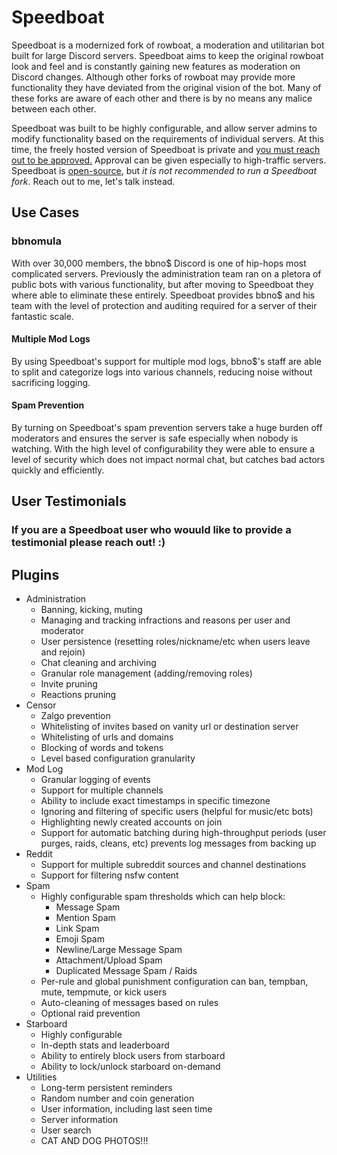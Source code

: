 # Speedboat

Speedboat is a modernized fork of rowboat, a moderation and utilitarian bot built for large Discord servers. 
Speedboat aims to keep the original rowboat look and feel and is constantly gaining new features as moderation on Discord changes. Although other forks of rowboat may provide more functionality they have deviated from the original vision of the bot. Many of these forks are aware of each other and there is by no means any malice between each other.

Speedboat was built to be highly configurable, and allow server admins to modify functionality based on the requirements of individual servers. At this time, the freely hosted version of Speedboat is private and [you must reach out to be approved.](https://discord.gg/qT7qGq6) Approval can be given especially to high-traffic servers. Speedboat is [open-source](https://github.com/DeJayDev/speedboat), but _it is not recommended to run a Speedboat fork_. Reach out to me, let's talk instead.

## Use Cases

### bbnomula

With over 30,000 members, the bbno$ Discord is one of hip-hops most complicated servers. Previously the administration team ran on a pletora of public bots with various functionality, but after moving to Speedboat they where able to eliminate these entirely. Speedboat provides bbno$ and his team with the level of protection and auditing required for a server of their fantastic scale.

#### Multiple Mod Logs

By using Speedboat's support for multiple mod logs, bbno$'s staff are able to split and categorize logs into various channels, reducing noise without sacrificing logging.

#### Spam Prevention

By turning on Speedboat's spam prevention servers take a huge burden off moderators and ensures the server is safe especially when nobody is watching. With the high level of configurability they were able to ensure a level of security which does not impact normal chat, but catches bad actors quickly and efficiently.

## User Testimonials

### If you are a Speedboat user who wouuld like to provide a testimonial please reach out! :)

## Plugins

- Administration
  - Banning, kicking, muting
  - Managing and tracking infractions and reasons per user and moderator
  - User persistence (resetting roles/nickname/etc when users leave and rejoin)
  - Chat cleaning and archiving
  - Granular role management (adding/removing roles)
  - Invite pruning
  - Reactions pruning
- Censor
  - Zalgo prevention
  - Whitelisting of invites based on vanity url or destination server
  - Whitelisting of urls and domains
  - Blocking of words and tokens
  - Level based configuration granularity
- Mod Log
  - Granular logging of events
  - Support for multiple channels
  - Ability to include exact timestamps in specific timezone
  - Ignoring and filtering of specific users (helpful for music/etc bots)
  - Highlighting newly created accounts on join
  - Support for automatic batching during high-throughput periods (user purges, raids, cleans, etc) prevents log messages from backing up
- Reddit
  - Support for multiple subreddit sources and channel destinations
  - Support for filtering nsfw content
- Spam
  - Highly configurable spam thresholds which can help block:
    - Message Spam
    - Mention Spam
    - Link Spam
    - Emoji Spam
    - Newline/Large Message Spam
    - Attachment/Upload Spam
    - Duplicated Message Spam / Raids
  - Per-rule and global punishment configuration can ban, tempban, mute, tempmute, or kick users
  - Auto-cleaning of messages based on rules
  - Optional raid prevention
- Starboard
  - Highly configurable
  - In-depth stats and leaderboard
  - Ability to entirely block users from starboard
  - Ability to lock/unlock starboard on-demand
- Utilities
  - Long-term persistent reminders
  - Random number and coin generation
  - User information, including last seen time
  - Server information
  - User search
  - CAT AND DOG PHOTOS!!!
